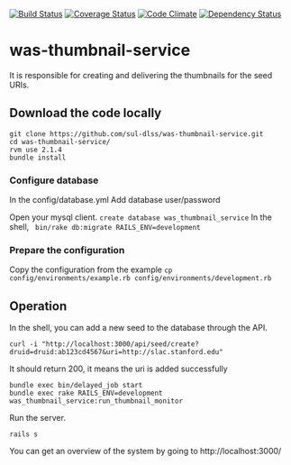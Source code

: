 [<img src="https://travis-ci.org/sul-dlss/was-thumbnail-service.svg?branch=master" alt="Build Status" />](https://travis-ci.org/sul-dlss/was-thumbnail-service)
[![Coverage Status](https://coveralls.io/repos/sul-dlss/was-thumbnail-service/badge.svg?branch=master)](https://coveralls.io/r/sul-dlss/was-thumbnail-service?branch=master)
[![Code Climate](https://codeclimate.com/github/sul-dlss/was-thumbnail-service/badges/gpa.svg)](https://codeclimate.com/github/sul-dlss/was-thumbnail-service)
[![Dependency Status](https://gemnasium.com/badges/github.com/sul-dlss/was-thumbnail-service.svg)](https://gemnasium.com/github.com/sul-dlss/was-thumbnail-service)

# was-thumbnail-service
It is responsible for creating and delivering the thumbnails for the seed URIs.

## Download the code locally
```
git clone https://github.com/sul-dlss/was-thumbnail-service.git
cd was-thumbnail-service/
rvm use 2.1.4
bundle install
```

### Configure database
In the config/database.yml
Add database user/password

Open your mysql client.
```create database was_thumbnail_service```
In the shell,
``` bin/rake db:migrate RAILS_ENV=development```

### Prepare the configuration
Copy the configuration from the example
```cp config/environments/example.rb config/environments/development.rb ```

## Operation
In the shell, you can add a new seed to the database through the API.

```curl -i "http://localhost:3000/api/seed/create?druid=druid:ab123cd4567&uri=http://slac.stanford.edu"```

It should return 200, it means the uri is added successfully

```
bundle exec bin/delayed_job start
bundle exec rake RAILS_ENV=development was_thumbnail_service:run_thumbnail_monitor
```

Run the server.

```rails s```

You can get an overview of the system by going to http://localhost:3000/
